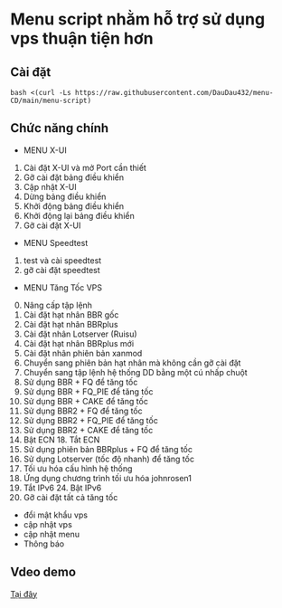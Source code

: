 # Menu script nhằm hỗ trợ sử dụng vps thuận tiện hơn
## Cài đặt
```
bash <(curl -Ls https://raw.githubusercontent.com/DauDau432/menu-CD/main/menu-script)
```
## Chức năng chính
- MENU X-UI
1. Cài đặt X-UI và mở Port cần thiết 
2. Gỡ cài đặt bảng điều khiển 
3. Cập nhật X-UI 
4. Dừng bảng điều khiển 
5. Khởi động bảng điều khiển 
6. Khởi động lại bảng điều khiển 
7. Gỡ cài đặt X-UI

- MENU Speedtest
1. test và cài speedtest
2. gỡ cài đặt speedtest

- MENU Tăng Tốc VPS
0. Nâng cấp tập lệnh
1. Cài đặt hạt nhân BBR gốc
2. Cài đặt hạt nhân BBRplus
3. Cài đặt nhân Lotserver (Ruisu)
5. Cài đặt hạt nhân BBRplus mới
6. Cài đặt nhân phiên bản xanmod
9. Chuyển sang phiên bản hạt nhân mà không cần gỡ cài đặt
10. Chuyển sang tập lệnh hệ thống DD bằng một cú nhấp chuột
11. Sử dụng BBR + FQ để tăng tốc 
12. Sử dụng BBR + FQ_PIE để tăng tốc
13. Sử dụng BBR + CAKE để tăng tốc
14. Sử dụng BBR2 + FQ để tăng tốc 
15. Sử dụng BBR2 + FQ_PIE để tăng tốc
16. Sử dụng BBR2 + CAKE để tăng tốc
17. Bật ECN 18. Tắt ECN
19. Sử dụng phiên bản BBRplus + FQ để tăng tốc
20. Sử dụng Lotserver (tốc độ nhanh) để tăng tốc
21. Tối ưu hóa cấu hình hệ thống 
22. Ứng dụng chương trình tối ưu hóa johnrosen1
23. Tắt IPv6 24. Bật IPv6
25. Gỡ cài đặt tất cả tăng tốc 

- đổi mật khẩu vps
- cập nhật vps
- cập nhật menu
- Thông báo

## Vdeo demo
[Tại đây](https://youtu.be/byYpS2uVigI)
